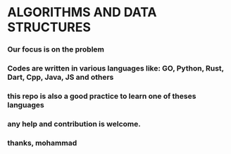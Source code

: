 # ALGORITHMS AND DATA STRUCTURES

### Our focus is on the problem

###  Codes are written in various languages like: GO, Python, Rust, Dart, Cpp, Java, JS and others

### this repo is also a good practice to learn one of theses languages

### any help and contribution is welcome.
### thanks, mohammad